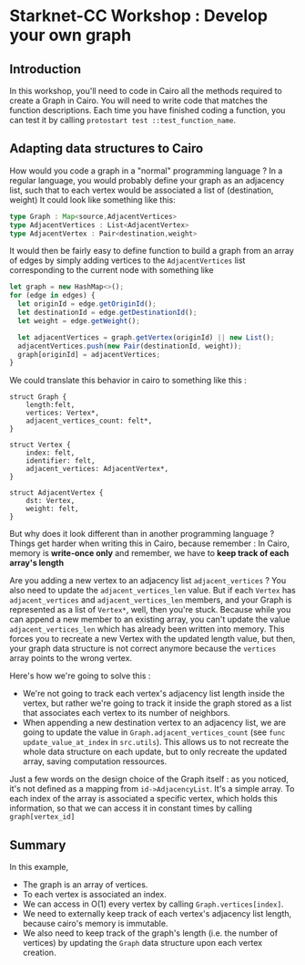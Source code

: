 # Starknet-CC Workshop : Develop your own graph

## Introduction

In this workshop, you'll need to code in Cairo all the methods required to create a Graph in Cairo.
You will need to write code that matches the function descriptions. Each time you have finished coding a function, you can test it by calling `protostart test ::test_function_name`.

## Adapting data structures to Cairo

How would you code a graph in a "normal" programming language ?
In a regular language, you would probably define your graph as an adjacency list, such that to each vertex would be associated a list of (destination, weight)
It could look like something like this:

```typescript
type Graph : Map<source,AdjacentVertices>
type AdjacentVertices : List<AdjacentVertex>
type AdjacentVertex : Pair<destination,weight>
```

It would then be fairly easy to define function to build a graph from an array of edges by simply adding vertices to the `AdjacentVertices` list corresponding to the current node with something like

```javascript
let graph = new HashMap<>();
for (edge in edges) {
  let originId = edge.getOriginId();
  let destinationId = edge.getDestinationId();
  let weight = edge.getWeight();

  let adjacentVertices = graph.getVertex(originId) || new List();
  adjacentVertices.push(new Pair(destinationId, weight));
  graph[originId] = adjacentVertices;
}
```

We could translate this behavior in cairo to something like this :

```
struct Graph {
    length:felt,
    vertices: Vertex*,
    adjacent_vertices_count: felt*,
}

struct Vertex {
    index: felt,
    identifier: felt,
    adjacent_vertices: AdjacentVertex*,
}

struct AdjacentVertex {
    dst: Vertex,
    weight: felt,
}

```

But why does it look different than in another programming language ?
Things get harder when writing this in Cairo, because remember :
In Cairo, memory is **write-once only** and remember, we have to **keep track of each array's length**

Are you adding a new vertex to an adjacency list `adjacent_vertices` ?
You also need to update the `adjacent_vertices_len` value. But if each `Vertex` has `adjacent_vertices` and
`adjacent_vertices_len` members, and your Graph is represented as a list of `Vertex*`, well, then you're stuck.
Because while you can append a new member to an existing array, you can't update the value `adjacent_vertices_len`
which has already been written into memory. This forces you to recreate a new Vertex with the updated length value, but then,
your graph data structure is not correct anymore because the `vertices` array points to the wrong vertex.

Here's how we're going to solve this :

- We're not going to track each vertex's adjacency list length inside the vertex, but rather we're going to track it inside the graph
  stored as a list that associates each vertex to its number of neighbors.
- When appending a new destination vertex to an adjacency list, we are going to update the value in `Graph.adjacent_vertices_count`
  (see `func update_value_at_index` in `src.utils`). This allows us to not recreate the whole data structure on each update,
  but to only recreate the updated array, saving computation ressources.

Just a few words on the design choice of the Graph itself : as you noticed, it's not defined as a mapping from `id->AdjacencyList`.
It's a simple array. To each index of the array is associated a specific vertex, which holds this information, so that we can access
it in constant times by calling `graph[vertex_id]`

## Summary

In this example,

- The graph is an array of vertices.
- To each vertex is associated an index.
- We can access in O(1) every vertex by calling `Graph.vertices[index]`.
- We need to externally keep track of each vertex's adjacency list length, because cairo's memory is immutable.
- We also need to keep track of the graph's length (i.e. the number of vertices) by updating the `Graph` data structure upon each vertex creation.
